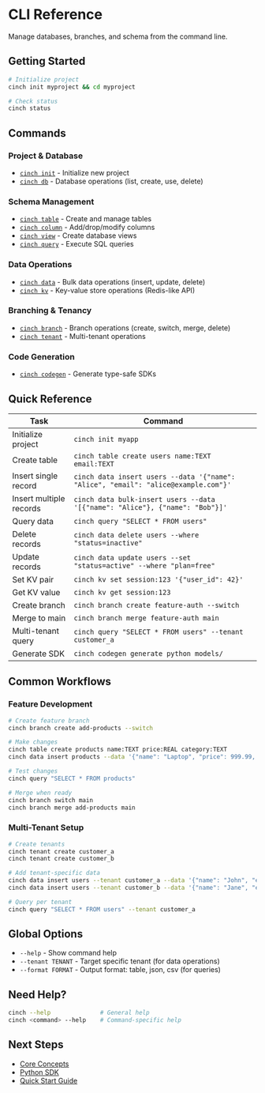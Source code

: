 # CLI Reference

Manage databases, branches, and schema from the command line.

## Getting Started

```bash
# Initialize project
cinch init myproject && cd myproject

# Check status
cinch status
```

## Commands

### Project & Database
- [`cinch init`](project.md#init) - Initialize new project
- [`cinch db`](database.md) - Database operations (list, create, use, delete)

### Schema Management  
- [`cinch table`](table.md) - Create and manage tables
- [`cinch column`](column.md) - Add/drop/modify columns
- [`cinch view`](view.md) - Create database views
- [`cinch query`](query.md) - Execute SQL queries

### Data Operations
- [`cinch data`](data.md) - Bulk data operations (insert, update, delete)
- [`cinch kv`](kv.md) - Key-value store operations (Redis-like API)

### Branching & Tenancy
- [`cinch branch`](branch.md) - Branch operations (create, switch, merge, delete)
- [`cinch tenant`](tenant.md) - Multi-tenant operations

### Code Generation
- [`cinch codegen`](codegen.md) - Generate type-safe SDKs

## Quick Reference

| Task | Command |
|------|---------|
| Initialize project | `cinch init myapp` |
| Create table | `cinch table create users name:TEXT email:TEXT` |
| Insert single record | `cinch data insert users --data '{"name": "Alice", "email": "alice@example.com"}'` |
| Insert multiple records | `cinch data bulk-insert users --data '[{"name": "Alice"}, {"name": "Bob"}]'` |
| Query data | `cinch query "SELECT * FROM users"` |
| Delete records | `cinch data delete users --where "status=inactive"` |
| Update records | `cinch data update users --set "status=active" --where "plan=free"` |
| Set KV pair | `cinch kv set session:123 '{"user_id": 42}'` |
| Get KV value | `cinch kv get session:123` |
| Create branch | `cinch branch create feature-auth --switch` |
| Merge to main | `cinch branch merge feature-auth main` |
| Multi-tenant query | `cinch query "SELECT * FROM users" --tenant customer_a` |
| Generate SDK | `cinch codegen generate python models/` |

## Common Workflows

### Feature Development
```bash
# Create feature branch
cinch branch create add-products --switch

# Make changes
cinch table create products name:TEXT price:REAL category:TEXT
cinch data insert products --data '{"name": "Laptop", "price": 999.99, "category": "electronics"}'

# Test changes
cinch query "SELECT * FROM products"

# Merge when ready
cinch branch switch main
cinch branch merge add-products main
```

### Multi-Tenant Setup
```bash
# Create tenants
cinch tenant create customer_a
cinch tenant create customer_b

# Add tenant-specific data
cinch data insert users --tenant customer_a --data '{"name": "John", "email": "john@customer-a.com"}'
cinch data insert users --tenant customer_b --data '{"name": "Jane", "email": "jane@customer-b.com"}'

# Query per tenant
cinch query "SELECT * FROM users" --tenant customer_a
```

## Global Options

- `--help` - Show command help
- `--tenant TENANT` - Target specific tenant (for data operations)
- `--format FORMAT` - Output format: table, json, csv (for queries)

## Need Help?

```bash
cinch --help              # General help
cinch <command> --help    # Command-specific help
```

## Next Steps

- [Core Concepts](../getting-started/concepts.md)
- [Python SDK](../python-sdk/index.md)
- [Quick Start Guide](../getting-started/quickstart.md)
